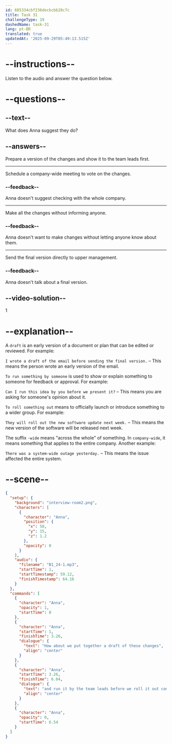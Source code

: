 ```yaml
---
id: 685334cbf236decbcbb28c7c
title: Task 31
challengeType: 19
dashedName: task-31
lang: pt-BR
translated: true
updatedAt: '2025-09-29T05:49:13.515Z'
---
```


<!-- (Audio) Anna: How about we put together a draft of these changes and run it by the team leads before we roll it out company-wide? -->

# --instructions--

Listen to the audio and answer the question below.

# --questions--

## --text--

What does Anna suggest they do?

## --answers--

Prepare a version of the changes and show it to the team leads first.

---

Schedule a company-wide meeting to vote on the changes.

### --feedback--

Anna doesn't suggest checking with the whole company.

---

Make all the changes without informing anyone.

### --feedback--

Anna doesn't want to make changes without letting anyone know about them.

---

Send the final version directly to upper management.

### --feedback--

Anna doesn't talk about a final version.

## --video-solution--

1

# --explanation--

A `draft` is an early version of a document or plan that can be edited or reviewed. For example:

`I wrote a draft of the email before sending the final version.` – This means the person wrote an early version of the email.

`To run something by someone` is used to show or explain something to someone for feedback or approval. For example:

`Can I run this idea by you before we present it?` – This means you are asking for someone's opinion about it.

`To roll something out` means to officially launch or introduce something to a wider group. For example:

`They will roll out the new software update next week.` – This means the new version of the software will be released next week.

The suffix `-wide` means "across the whole" of something. In `company-wide`, it means something that applies to the entire company. Another example:

`There was a system-wide outage yesterday.` – This means the issue affected the entire system.

# --scene--

```json
{
  "setup": {
    "background": "interview-room2.png",
    "characters": [
      {
        "character": "Anna",
        "position": {
          "x": 50,
          "y": 15,
          "z": 1.2
        },
        "opacity": 0
      }
    ],
    "audio": {
      "filename": "B1_24-1.mp3",
      "startTime": 1,
      "startTimestamp": 59.12,
      "finishTimestamp": 64.16
    }
  },
  "commands": [
    {
      "character": "Anna",
      "opacity": 1,
      "startTime": 0
    },
    {
      "character": "Anna",
      "startTime": 1,
      "finishTime": 3.26,
      "dialogue": {
        "text": "How about we put together a draft of these changes",
        "align": "center"
      }
    },
    {
      "character": "Anna",
      "startTime": 3.26,
      "finishTime": 6.04,
      "dialogue": {
        "text": "and run it by the team leads before we roll it out company-wide?",
        "align": "center"
      }
    },
    {
      "character": "Anna",
      "opacity": 0,
      "startTime": 6.54
    }
  ]
}
```
